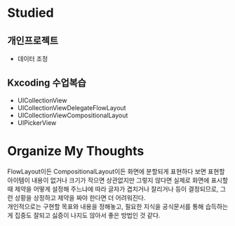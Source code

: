 # Studied

## 개인프로젝트
- 데이터 조정

## Kxcoding 수업복습
- UICollectionView
- UICollectionViewDelegateFlowLayout
- UICollectionViewCompositionalLayout
- UIPickerView

# Organize My Thoughts
FlowLayout이든 CompositionalLayout이든 화면에 분할되게 표현하다 보면 표현할 아이템이 내용이 없거나 크기가 작으면 상관없지만 
그렇지 않다면 실제로 화면에 표시할 때 제약을 어떻게 설정해 주느냐에 따라 글자가 겹치거나 잘리거나 등이 결정되므로, 
그런 상황을 상정하고 제약을 짜야 한다면 더 어려워진다.  
개인적으로는 구현할 목표와 내용을 정해놓고, 필요한 지식을 공식문서를 통해 습득하는 게 집중도 잘되고 싫증이 나지도 않아서 좋은 방법인 것 같다.
